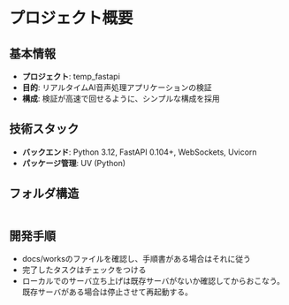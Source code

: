 # プロジェクト概要

## 基本情報

- **プロジェクト**: temp_fastapi
- **目的**: リアルタイムAI音声処理アプリケーションの検証
- **構成**: 検証が高速で回せるように、シンプルな構成を採用

## 技術スタック

- **バックエンド**: Python 3.12, FastAPI 0.104+, WebSockets, Uvicorn
- **パッケージ管理**: UV (Python)

## フォルダ構造

```plaintext

```

## 開発手順

- docs/worksのファイルを確認し、手順書がある場合はそれに従う
- 完了したタスクはチェックをつける
- ローカルでのサーバ立ち上げは既存サーバがないか確認してからおこなう。既存サーバがある場合は停止させて再起動する。
